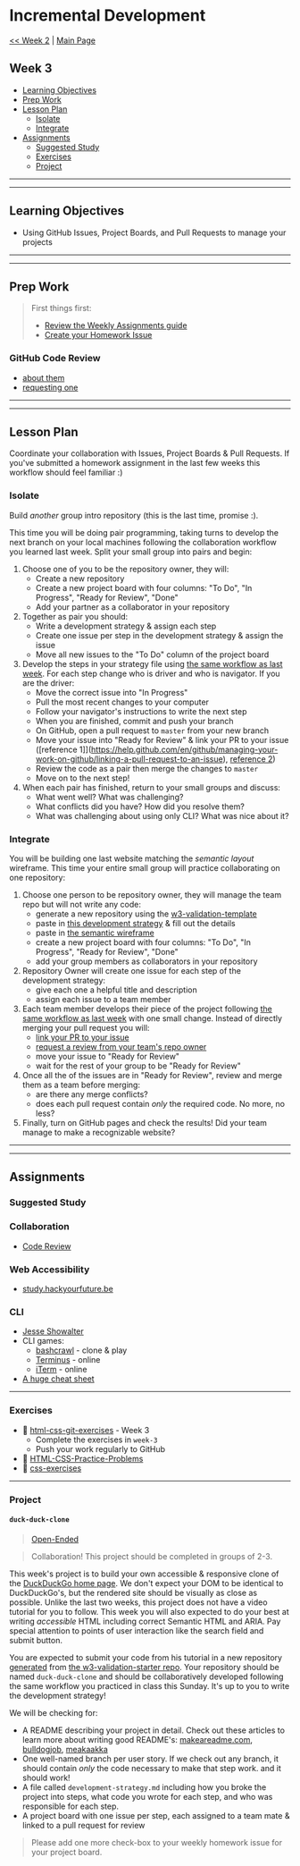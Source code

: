 # Incremental Development

[<< Week 2](../week-2/README.md) | [Main Page](../README.md)

## Week 3

- [Learning Objectives](#learning-objectives)
- [Prep Work](#prep-work)
- [Lesson Plan](#lesson-plan)
  - [Isolate](#isolate)
  - [Integrate](#integrate)
- [Assignments](#assignments)
  - [Suggested Study](#suggested-study)
  - [Exercises](#exercises)
  - [Project](#project)

---
---

## Learning Objectives

- Using GitHub Issues, Project Boards, and Pull Requests to manage your projects

---
---

## Prep Work

> First things first:
> - [Review the Weekly Assignments guide](https://home.hackyourfuture.be/students/weekly-assignments)
> - [Create your Homework Issue](https://home.hackyourfuture.be/students/homework-issues)

### GitHub Code Review

- [about them](https://help.github.com/en/github/collaborating-with-issues-and-pull-requests/about-pull-request-reviews)
- [requesting one](https://help.github.com/en/github/collaborating-with-issues-and-pull-requests/requesting-a-pull-request-review)

---
---

## Lesson Plan

<!-- > [Lesson Plan Slides](https://hackyourfuture.be/incremental-development/week-3) -->

Coordinate your collaboration with Issues, Project Boards & Pull Requests.  If you've submitted a homework assignment in the last few weeks this workflow should feel familiar :)

### Isolate

Build _another_ group intro repository (this is the last time, promise :).

This time you will be doing pair programming, taking turns to develop the next branch on your local machines following the collaboration workflow you learned last week.  Split your small group into pairs and begin:

1. Choose one of you to be the repository owner, they will:
    - Create a new repository
    - Create a new project board with four columns: "To Do", "In Progress", "Ready for Review", "Done"
    - Add your partner as a collaborator in your repository
1. Together as pair you should:
    - Write a development strategy & assign each step
    - Create one issue per step in the development strategy & assign the issue
    - Move all new issues to the "To Do" column of the project board
1. Develop the steps in your strategy file using [the same workflow as last week](https://github.com/hackyourfuturebelgium/git-workflow-workshop-for-two). For each step change who is driver and who is navigator. If you are the driver:
    - Move the correct issue into "In Progress"
    - Pull the most recent changes to your computer
    - Follow your navigator's instructions to write the next step
    - When you are finished, commit and push your branch
    - On GitHub, open a pull request to `master` from your new branch
    - Move your issue into "Ready for Review" & link your PR to your issue ([reference 1]](https://help.github.com/en/github/managing-your-work-on-github/linking-a-pull-request-to-an-issue),  [reference 2](https://help.github.com/articles/autolinked-references-and-urls/))
    - Review the code as a pair then merge the changes to `master`
    - Move on to the next step!
1. When each pair has finished, return to your small groups and discuss:
    - What went well? What was challenging?
    - What conflicts did you have? How did you resolve them?
    - What was challenging about using only CLI? What was nice about it?

### Integrate

You will be building one last website matching the _semantic layout_ wireframe.  This time your entire small group will practice collaborating on one repository:

1. Choose one person to be repository owner, they will manage the team repo but will not write any code:
    - generate a new repository using the [w3-validation-template](https://github.com/hackyourfuturebelgium/w3-validation-template)
    - paste in [this development strategy](../integrate/development-strategy-collaborative.md) & fill out the details
    - paste in [the semantic wireframe](../integrate/wireframe.gif)
    - create a new project board with four columns: "To Do", "In Progress", "Ready for Review", "Done"
    - add your group members as collaborators in your repository
1. Repository Owner will create one issue for each step of the development strategy:
    - give each one a helpful title and description
    - assign each issue to a team member
1. Each team member develops their piece of the project following [the same workflow as last week](https://github.com/hackyourfuturebelgium/git-workflow-workshop-for-two) with one small change.  Instead of directly merging your pull request you will:
    - [link your PR to your issue](https://help.github.com/en/github/managing-your-work-on-github/linking-a-pull-request-to-an-issue)
    - [request a review from your team's repo owner](https://help.github.com/en/github/collaborating-with-issues-and-pull-requests/requesting-a-pull-request-review)
    - move your issue to "Ready for Review"
    - wait for the rest of your group to be "Ready for Review"
1. Once all the of the issues are in "Ready for Review", review and merge them as a team before merging:
    - are there any merge conflicts?
    - does each pull request contain _only_ the required code. No more, no less?
1. Finally, turn on GitHub pages and check the results!  Did your team manage to make a recognizable website?

---
---

## Assignments

### Suggested Study

### Collaboration

- [Code Review](https://study.hackyourfuture.be/collaborating/code-review)


### Web Accessibility

- [study.hackyourfuture.be](https://study.hackyourfuture.be/html-css/accessibility)

### CLI

- [Jesse Showalter](https://www.youtube.com/watch?v=5XgBd6rjuDQ)
- CLI games:
  - [bashcrawl](https://gitlab.com/slackermedia/bashcrawl/) - clone & play
  - [Terminus](https://web.mit.edu/mprat/Public/web/Terminus/Web/main.html) - online
  - [iTerm](https://sr6033.github.io/lterm/) - online
- [A huge cheat sheet](https://gist.github.com/LeCoupa/122b12050f5fb267e75f)

---

### Exercises

- :egg: [html-css-git-exercises](https://github.com/hackyourfuturebelgium/html-css-git-exercises) - Week 3
  - Complete the exercises in `week-3`
  - Push your work regularly to GitHub
- :egg: [HTML-CSS-Practice-Problems](https://github.com/DevMountain/HTML-CSS-Practice-Problems)
- :hatching_chick: [css-exercises](https://github.com/dangodev/css-exercises)

---

### Project

#### `duck-duck-clone`

> [Open-Ended](http://hackyourfuture.be/homework-submission/#projects)

> Collaboration!  This project should be completed in groups of 2-3.

This week's project is to build your own accessible & responsive clone of the [DuckDuckGo home page](https://duckduckgo.com).  We don't expect your DOM to be identical to DuckDuckGo's, but the rendered site should be visually as close as possible. Unlike the last two weeks, this project does not have a video tutorial for you to follow. This week you will also expected to do your best at writing _accessible_ HTML including correct Semantic HTML and ARIA. Pay special attention to points of user interaction like the search field and submit button.

You are expected to submit your code from his tutorial in a new repository [generated](https://github.blog/2019-06-06-generate-new-repositories-with-repository-templates/) from [the w3-validation-starter repo](https://github.com/HackYourFutureBelgium/w3-validation-template).  Your repository should be named `duck-duck-clone` and should be collaboratively developed following the same workflow you practiced in class this Sunday.  It's up to you to write the development strategy!

We will be checking for:

- A README describing your project in detail.  Check out these articles to learn more about writing good README's: [makeareadme.com](https://www.makeareadme.com/), [bulldogjob](https://bulldogjob.com/news/449-how-to-write-a-good-readme-for-your-github-project), [meakaakka](https://medium.com/@meakaakka/a-beginners-guide-to-writing-a-kickass-readme-7ac01da88ab3)
- One well-named branch per user story. If we check out any branch, it should contain _only_ the code necessary to make that step work. and it should work!
- A file called `development-strategy.md` including how you broke the project into steps, what code you wrote for each step, and who was responsible for each step.
- A project board with one issue per step, each assigned to a team mate & linked to a pull request for review

> Please add one more check-box to your weekly homework issue for your project board.
